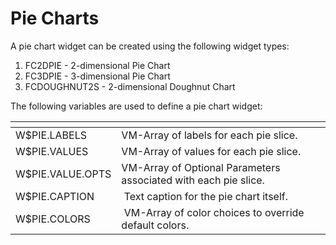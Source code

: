 # Pie Charts

<PageHeader />

A pie chart widget can be created using the following widget types:

1. FC2DPIE - 2-dimensional Pie Chart
2. FC3DPIE - 3-dimensional Pie Chart
3. FCDOUGHNUT2S - 2-dimensional Doughnut Chart


The following variables are used to define a pie chart widget:


| <!----> | <!----> |
| --- | --- |
| W$PIE.LABELS<br> | VM-Array of labels for each pie slice.<br> |
| W$PIE.VALUES<br> | VM-Array of values for each pie slice.<br> |
| W$PIE.VALUE.OPTS<br> | VM-Array of Optional Parameters associated with each pie slice.<br> |
| W$PIE.CAPTION<br> |  Text caption for the pie chart itself.<br> |
| W$PIE.COLORS<br> |  VM-Array of color choices to override default colors.<br> |




